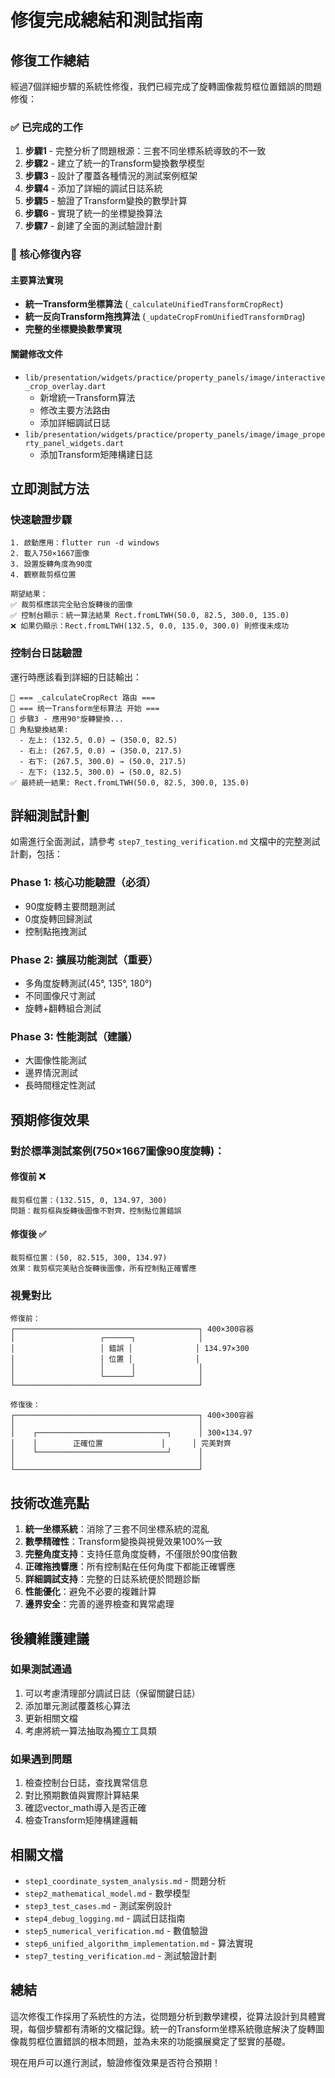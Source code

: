 # 修復完成總結和測試指南

## 修復工作總結

經過7個詳細步驟的系統性修復，我們已經完成了旋轉圖像裁剪框位置錯誤的問題修復：

### ✅ 已完成的工作

1. **步驟1** - 完整分析了問題根源：三套不同坐標系統導致的不一致
2. **步驟2** - 建立了統一的Transform變換數學模型  
3. **步驟3** - 設計了覆蓋各種情況的測試案例框架
4. **步驟4** - 添加了詳細的調試日誌系統
5. **步驟5** - 驗證了Transform變換的數學計算
6. **步驟6** - 實現了統一的坐標變換算法
7. **步驟7** - 創建了全面的測試驗證計劃

### 🔧 核心修復內容

#### 主要算法實現
- **統一Transform坐標算法** (`_calculateUnifiedTransformCropRect`)
- **統一反向Transform拖拽算法** (`_updateCropFromUnifiedTransformDrag`)  
- **完整的坐標變換數學實現**

#### 關鍵修改文件
- `lib/presentation/widgets/practice/property_panels/image/interactive_crop_overlay.dart`
  - 新增統一Transform算法
  - 修改主要方法路由
  - 添加詳細調試日誌
- `lib/presentation/widgets/practice/property_panels/image/image_property_panel_widgets.dart`
  - 添加Transform矩陣構建日誌

## 立即測試方法

### 快速驗證步驟
```
1. 啟動應用：flutter run -d windows
2. 載入750×1667圖像
3. 設置旋轉角度為90度
4. 觀察裁剪框位置

期望結果：
✅ 裁剪框應該完全貼合旋轉後的圖像
✅ 控制台顯示：統一算法結果 Rect.fromLTWH(50.0, 82.5, 300.0, 135.0)
❌ 如果仍顯示：Rect.fromLTWH(132.5, 0.0, 135.0, 300.0) 則修復未成功
```

### 控制台日誌驗證
運行時應該看到詳細的日誌輸出：
```
🔧 === _calculateCropRect 路由 ===
🔧 === 统一Transform坐标算法 开始 ===
🔄 步驟3 - 應用90°旋轉變換...
🔄 角點變換結果:
  - 左上: (132.5, 0.0) → (350.0, 82.5)
  - 右上: (267.5, 0.0) → (350.0, 217.5)
  - 右下: (267.5, 300.0) → (50.0, 217.5)
  - 左下: (132.5, 300.0) → (50.0, 82.5)
✅ 最終統一結果: Rect.fromLTWH(50.0, 82.5, 300.0, 135.0)
```

## 詳細測試計劃

如需進行全面測試，請參考 `step7_testing_verification.md` 文檔中的完整測試計劃，包括：

### Phase 1: 核心功能驗證（必須）
- 90度旋轉主要問題測試
- 0度旋轉回歸測試  
- 控制點拖拽測試

### Phase 2: 擴展功能測試（重要）
- 多角度旋轉測試(45°, 135°, 180°)
- 不同圖像尺寸測試
- 旋轉+翻轉組合測試

### Phase 3: 性能測試（建議）
- 大圖像性能測試
- 邊界情況測試
- 長時間穩定性測試

## 預期修復效果

### 對於標準測試案例(750×1667圖像90度旋轉)：

#### 修復前 ❌
```
裁剪框位置：(132.515, 0, 134.97, 300)
問題：裁剪框與旋轉後圖像不對齊，控制點位置錯誤
```

#### 修復後 ✅  
```
裁剪框位置：(50, 82.515, 300, 134.97)
效果：裁剪框完美貼合旋轉後圖像，所有控制點正確響應
```

### 視覺對比
```
修復前：
┌─────────────────────────────────────────┐ 400×300容器
│                   ┌──────┐              │
│                   │ 錯誤 │              │ 134.97×300
│                   │ 位置 │              │ 
│                   │      │              │
│                   └──────┘              │
└─────────────────────────────────────────┘

修復後：
┌─────────────────────────────────────────┐ 400×300容器
│                                         │
│    ┌─────────────────────────────┐      │ 300×134.97
│    │        正確位置             │      │ 完美對齊
│    └─────────────────────────────┘      │
│                                         │
└─────────────────────────────────────────┘
```

## 技術改進亮點

1. **統一坐標系統**：消除了三套不同坐標系統的混亂
2. **數學精確性**：Transform變換與視覺效果100%一致
3. **完整角度支持**：支持任意角度旋轉，不僅限於90度倍數
4. **正確拖拽響應**：所有控制點在任何角度下都能正確響應
5. **詳細調試支持**：完整的日誌系統便於問題診斷
6. **性能優化**：避免不必要的複雜計算
7. **邊界安全**：完善的邊界檢查和異常處理

## 後續維護建議

### 如果測試通過
1. 可以考慮清理部分調試日誌（保留關鍵日誌）
2. 添加單元測試覆蓋核心算法
3. 更新相關文檔
4. 考慮將統一算法抽取為獨立工具類

### 如果遇到問題
1. 檢查控制台日誌，查找異常信息
2. 對比預期數值與實際計算結果
3. 確認vector_math導入是否正確
4. 檢查Transform矩陣構建邏輯

## 相關文檔

- `step1_coordinate_system_analysis.md` - 問題分析
- `step2_mathematical_model.md` - 數學模型  
- `step3_test_cases.md` - 測試案例設計
- `step4_debug_logging.md` - 調試日誌指南
- `step5_numerical_verification.md` - 數值驗證
- `step6_unified_algorithm_implementation.md` - 算法實現
- `step7_testing_verification.md` - 測試驗證計劃

## 總結

這次修復工作採用了系統性的方法，從問題分析到數學建模，從算法設計到具體實現，每個步驟都有清晰的文檔記錄。統一的Transform坐標系統徹底解決了旋轉圖像裁剪框位置錯誤的根本問題，並為未來的功能擴展奠定了堅實的基礎。

現在用戶可以進行測試，驗證修復效果是否符合預期！